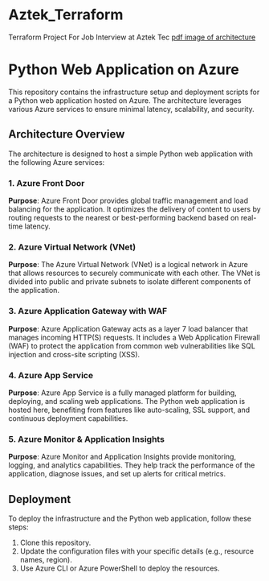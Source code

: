 # Aztek_Terraform
Terraform Project For Job Interview at Aztek Tec
[pdf image of architecture](aztek.drawio.pdf)

# Python Web Application on Azure

This repository contains the infrastructure setup and deployment scripts for a Python web application hosted on Azure. The architecture leverages various Azure services to ensure minimal latency, scalability, and security.

## Architecture Overview

The architecture is designed to host a simple Python web application with the following Azure services:

### 1. **Azure Front Door**
**Purpose**: Azure Front Door provides global traffic management and load balancing for the application. It optimizes the delivery of content to users by routing requests to the nearest or best-performing backend based on real-time latency.

### 2. **Azure Virtual Network (VNet)**
**Purpose**: The Azure Virtual Network (VNet) is a logical network in Azure that allows resources to securely communicate with each other. The VNet is divided into public and private subnets to isolate different components of the application.

### 3. **Azure Application Gateway with WAF**
**Purpose**: Azure Application Gateway acts as a layer 7 load balancer that manages incoming HTTP(S) requests. It includes a Web Application Firewall (WAF) to protect the application from common web vulnerabilities like SQL injection and cross-site scripting (XSS).

### 4. **Azure App Service**
**Purpose**: Azure App Service is a fully managed platform for building, deploying, and scaling web applications. The Python web application is hosted here, benefiting from features like auto-scaling, SSL support, and continuous deployment capabilities.

### 5. **Azure Monitor & Application Insights**
**Purpose**: Azure Monitor and Application Insights provide monitoring, logging, and analytics capabilities. They help track the performance of the application, diagnose issues, and set up alerts for critical metrics.

## Deployment

To deploy the infrastructure and the Python web application, follow these steps:

1. Clone this repository.
2. Update the configuration files with your specific details (e.g., resource names, region).
3. Use Azure CLI or Azure PowerShell to deploy the resources.
